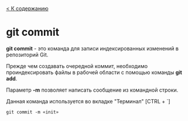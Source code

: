 [< К содержанию](../readme.md)

# git commit



__git commit__ - это команда для записи индексированных изменений в репозиторий Git.

Прежде чем создавать очередной коммит, необходимо проиндексировать файлы в рабочей области с помощью команды __git add__. 

Параметр __-m__ позволяет написать сообщение из командной строки.

Данная команда используется во вкладке "Терминал" [CTRL + `]

```bash=
git commit -m «init»
```